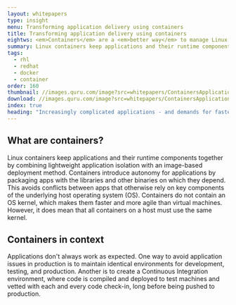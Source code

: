 ```yaml
---
layout: whitepapers
type: insight
menu: Transforming application delivery using containers
title: Transforming application delivery using containers
eightws: <em>Containers</em> are a <em>better way</em> to manage Linux based applications
summary: Linux containers keep applications and their runtime components together by combining lightweight application isolation with an image-based deployment method.
tags:
  - rhl
  - redhat
  - docker
  - container
order: 160
thumbnail: //images.quru.com/image?src=whitepapers/ContainersApplicationDeliveryV2.pdf&bottom=0.34063&left=0.39648&top=0.12812&right=0.79295
download: //images.quru.com/image?src=whitepapers/ContainersApplicationDeliveryV2.pdf
index: true
heading: "Increasingly complicated applications - and demands for faster development - are putting even more pressure on your infrastructure, IT teams, and processes.</p><p>The industry is moving beyond self-contained, isolated, and monolithic applications. New workloads will be part of a connected application fabric—flexibly woven together to serve particular business needs, yet easily torn apart and re-structured to meet changing requirements.</p><p>This requires a new approach to managing applications during development in order to facilitate success in production." 
---
```


## What are containers?
Linux containers keep applications and their runtime
components together by combining lightweight application
isolation with an image-based deployment method.
Containers introduce autonomy for applications by
packaging apps with the libraries and other binaries on
which they depend. This avoids conflicts between apps that
otherwise rely on key components of the underlying host
operating system (OS). Containers do not contain an OS
kernel, which makes them faster and more agile than virtual
machines. However, it does mean that all containers on a
host must use the same kernel.

## Containers in context
Applications don't always work as expected. One way to
avoid application issues in production is to maintain identical
environments for development, testing, and production.
Another is to create a Continuous Integration environment,
where code is compiled and deployed to test machines and
vetted with each and every code check-in, long before
being pushed to production.
